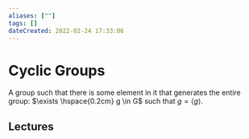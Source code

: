 ```yaml
---
aliases: [""] 
tags: [] 
dateCreated: 2022-02-24 17:33:06
---
```

# Cyclic Groups
A group such that there is some element in it that generates the entire group: $\exists \hspace{0.2cm} g \in G$ such that $g = \langle g \rangle$.

## Lectures